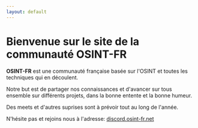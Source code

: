 ```yaml
---
layout: default
---
```


# Bienvenue sur le site de la communauté OSINT-FR

**OSINT-FR** est une communauté française basée sur l'OSINT et toutes les techniques qui en découlent.

Notre but est de partager nos connaissances et d'avancer sur tous ensemble sur différents projets, dans la bonne entente et la bonne humeur.

Des meets et d'autres suprises sont à prévoir tout au long de l'année.

N'hésite pas et rejoins nous à l'adresse: [discord.osint-fr.net](http://discord.osint-fr.net)
